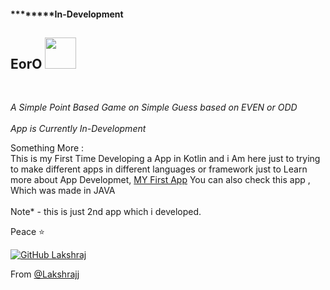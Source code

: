 <h4> ********In-Development </h4>
<h2> EorO <img src="https://media.giphy.com/media/mGcNjsfWAjY5AEZNw6/giphy.gif" width="50"></h2><br>
<p><em>A Simple Point Based Game on Simple Guess based on EVEN or ODD</br></br>App is Currently In-Development
</em></p>

<p> Something More : </br>
This is my First Time Developing a App in Kotlin and i Am here just to trying to make different apps in different languages or framework just to Learn more about App Developmet, <a href="https://github.com/lakshrajj/HSBTE_APP">MY First App</a> You can also check this app , Which was made in JAVA <br><br>Note* - this is just 2nd app which i developed. </p>

<p>Peace ⭐️</p>



[![GitHub Lakshraj](https://img.shields.io/github/followers/lakshrajj?label=follow&style=social)](https://github.com/lakshrajj)



 From [@Lakshrajj](https://github.com/lakshrajj)
